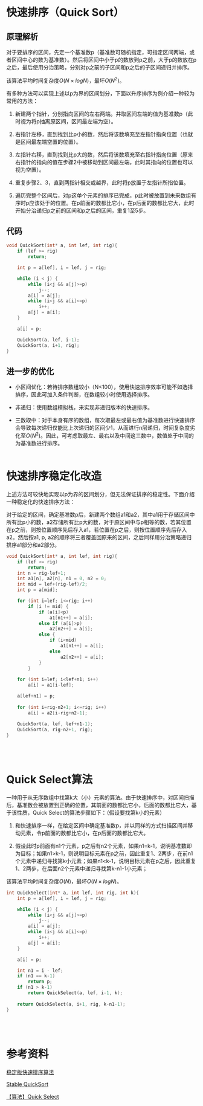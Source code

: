 # 快速排序（Quick Sort）
## 原理解析

对于要排序的区间，先定一个基准数p（基准数可随机指定，可指定区间两端，或者区间中心的数为基准数）。然后将区间中小于p的数放到p之前，大于p的数放在p之后，最后使用分治策略，分别对p之前的子区间和p之后的子区间递归并排序。

该算法平均时间复杂度$O(N\times log N)$，最坏$O(N^2)$。

有多种方法可以实现上述以p为界的区间划分，下面以升序排序为例介绍一种较为常用的方法：

1. 新建两个指针，分别指向区间的左右两端。并取区间左端的值为基准数p（此时视为将p抽离原区间，区间最左端为空）。
   
2. 右指针左移，直到找到比p小的数，然后将该数填充至左指针指向位置（也就是区间最左端空置的位置）。

3. 左指针右移，直到找到比p大的数，然后将该数填充至右指针指向位置（原来右指针的指向的值在步骤2中被移动到区间最左端，此时其指向的位置也可以视为空置）。

4. 重复步骤2、3，直到两指针相交或越界，此时将p放置于左指针所指位置。

5. 遍历完整个区间后，对p这单个元素的排序已完成，p此时被放置到未来数组有序时p应该处于的位置。在p前面的数都比它小，在p后面的数都比它大，此时开始分治递归p之前的区间和p之后的区间，重复1至5步。

## 代码
```cpp
void QuickSort(int* a, int lef, int rig){
    if (lef >= rig)
        return;

    int p = a[lef], i = lef, j = rig;

    while (i < j) {  
        while (i<j && a[j]>=p)
            j--;
        a[i] = a[j];  
        while (i<j && a[i]<=p)
            i++;
        a[j] = a[i];    
    }

    a[i] = p;

    QuickSort(a, lef, i-1);
    QuickSort(a, i+1, rig);
}
```

## 进一步的优化
- 小区间优化：若待排序数组较小（N<100），使用快速排序效率可能不如选择排序，因此可加入条件判断，在数组较小时使用选择排序。

- 非递归：使用数组模拟栈，来实现非递归版本的快速排序。
  
- 三数取中：对于本身有序的数组，每次取最左或最右值为基准数进行快速排序会导致每次递归仅能比上次递归的区间少1，从而进行n层递归，时间复杂度劣化至$O(N^2)$。因此，可考虑取最左、最右以及中间这三数中，数值处于中间的为基准数进行排序。
<br/><br/>

# 快速排序稳定化改造
上述方法可较快地实现以p为界的区间划分，但无法保证排序的稳定性。下面介绍一种稳定化的快速排序方法：

对于给定的区间，确定基准数p后，新建两个数组a1和a2，其中a1用于存储区间中所有比p小的数，a2存储所有比p大的数，对于原区间中与p相等的数，若其位置在p之前，则按位置顺序先后存入a1，若位置在p之后，则按位置顺序先后存入a2。然后按a1, p, a2的顺序将三者覆盖回原来的区间，之后同样用分治策略递归排序a1部分和a2部分。
```cpp
void QuickSort(int* a, int lef, int rig){
    if (lef >= rig) 
        return;
    int n = rig-lef+1;
    int a1[n], a2[n], n1 = 0, n2 = 0;
    int mid = lef+(rig-lef)/2;
    int p = a[mid];

    for (int i=lef; i<=rig; i++) 
        if (i != mid) {
            if (a[i]<p)
                a1[n1++] = a[i];
            else if (a[i]>p) 
                a2[n2++] = a[i];
            else {
                if (i<mid)
                    a1[n1++] = a[i];
                else 
                    a2[n2++] = a[i];
            }
        }
    
    for (int i=lef; i<lef+n1; i++)
        a[i] = a1[i-lef];

    a[lef+n1] = p;
    
    for (int i=rig-n2+1; i<=rig; i++)
        a[i] = a2[i-rig+n2-1];
    
    QuickSort(a, lef, lef+n1-1);
    QuickSort(a, rig-n2+1, rig);
}
```
<br/><br/>

# Quick Select算法
一种用于从无序数组中找第k大（小）元素的算法。由于快速排序中，对区间扫描后，基准数会被放置到正确的位置，其前面的数都比它小，后面的数都比它大，基于该性质，Quick Select的算法步骤如下：（假设要找第k小的元素）

1. 和快速排序一样，在给定区间中确定基准数p，并以同样的方式扫描区间并移动元素，令p前面的数都比它小，在p后面的数都比它大。

2. 假设此时p前面有n1个元素，p之后有n2个元素，如果n1=k-1，说明基准数即为目标；如果n1>k-1，则说明目标元素在p之前，因此重复1、2两步，在前n1个元素中递归寻找第k小元素；如果n1<k-1，说明目标元素在p之后，因此重复1、2两步，在后面n2个元素中递归寻找第k-n1-1小元素；

该算法平均时间复杂度$O(N)$，最坏$O(N\times log N)$。
```cpp
int QuickSelect(int* a, int lef, int rig, int k){
    int p = a[lef], i = lef, j = rig;

    while (i < j) {  
        while (i<j && a[j]>=p)
            j--;
        a[i] = a[j];  
        while (i<j && a[i]<=p)
            i++;
        a[j] = a[i];    
    }

    a[i] = p;

    int n1 = i - lef;
    if (n1 == k-1)
        return p;
    if (n1 > k-1)
        return QuickSelect(a, lef, i-1, k);
            
    return QuickSelect(a, i+1, rig, k-n1-1);
}
```
<br/><br/>

# 参考资料
[稳定版快速排序算法](https://bitjoy.net/2016/08/18/the-stable-quick-sort/)

[Stable QuickSort](https://www.geeksforgeeks.org/stable-quicksort/)

[【算法】Quick Select](https://www.cnblogs.com/LinMiaoJia/p/QuickSelect.html)
